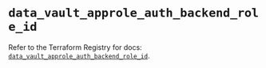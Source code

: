 # `data_vault_approle_auth_backend_role_id`

Refer to the Terraform Registry for docs: [`data_vault_approle_auth_backend_role_id`](https://registry.terraform.io/providers/hashicorp/vault/4.6.0/docs/data-sources/approle_auth_backend_role_id).
